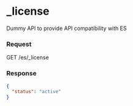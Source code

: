 # _license

Dummy API to provide API compatibility with ES

### Request

GET /es/_license

### Response

```json
{
  "status": "active"
}
```

